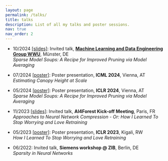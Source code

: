 ```yaml
---
layout: page
permalink: /talks/
title: talks
description: List of all my talks and poster sessions.
nav: true
nav_order: 2
---
```


* 10/2024 [[slides]](/assets/pdf/talks/10-2024.pdf): Invited talk, **[Machine Learning and Data Engineering Group WWU](https://www.wi.uni-muenster.de/department/mlde)**, Münster, DE <br>
<i>Sparse Model Soups: A Recipe for Improved Pruning via Model Averaging</i>

* 07/2024 [[poster]](/assets/pdf/Canopy-poster-ICML.pdf): Poster presentation, **ICML 2024**, Vienna, AT <br>
<i>Estimating Canopy Height at Scale</i>

* 05/2024 [[poster]](/assets/pdf/SMS-poster-ICLR.pdf): Poster presentation, **ICLR 2024**, Vienna, AT <br>
<i>Sparse Model Soups: A Recipe for Improved Pruning via Model Averaging</i>

* 11/2023 [[slides]](/assets/pdf/talks/11-2023.pdf): Invited talk, **AI4Forest Kick-off Meeting**, Paris, FR <br>
<i>Approaches to Neural Network Compression - Or: How I Learned To Stop Worrying and Love Retraining</i>

* 05/2023 [[poster]](/assets/pdf/BIMP-poster-ICLR.pdf): Poster presentation, **ICLR 2023**, Kigali, RW <br>
<i>How I Learned To Stop Worrying and Love Retraining</i>

* 06/2022: Invited talk, **Siemens workshop @ ZIB**, Berlin, DE <br>
<i>Sparsity in Neural Networks</i>
